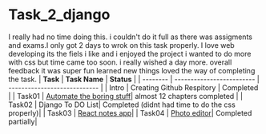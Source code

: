 # Task_2_django

I really had no time doing this. i couldn't do it full as there was assigments and exams.I only got 2 days to wrok on this task properly. I love web developing its the fiels i like and i enjoyed the project i wanted to do more with css but time came too soon. i really wished a day more. overall feedback it was super fun learned new things loved the way of completing the task. 
| **Task** | **Task Name**             | **Status**                   | 
| -------- | ------------------------- | ---------------------------- | 
| Intro    | Creating Github Respitory | Completed                    |
| Task01   | [Automate the boring stuff](https://github.com/sabarixr/Amfoss-standby-tasks.git)| almost 12 chapters completed | 
| Task02   | Django To DO List| Completed (didnt had time to do the css properly)|
| Task03   | [React notes app](https://github.com/sabarixr/react_fullstack.git)|
| Task04   | [Photo editor](https://github.com/sabarixr/Picture_editor.git)| Completed partially| 


